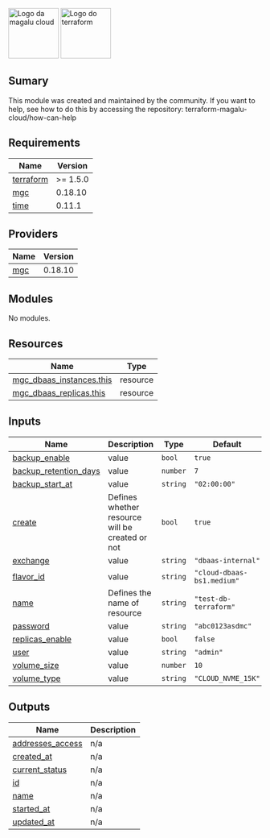 <img title="a title" alt="Logo da magalu cloud" src="./img/magalu.png" width="100" height="100">  <img title="a title" alt="Logo do terraform" src="./img/terraform.png" width="100" height="100">

## Sumary
This module was created and maintained by the community. If you want to help, see how to do this by accessing the repository:
terraform-magalu-cloud/how-can-help

## Requirements

| Name | Version |
|------|---------|
| <a name="requirement_terraform"></a> [terraform](#requirement\_terraform) | >= 1.5.0 |
| <a name="requirement_mgc"></a> [mgc](#requirement\_mgc) | 0.18.10 |
| <a name="requirement_time"></a> [time](#requirement\_time) | 0.11.1 |

## Providers

| Name | Version |
|------|---------|
| <a name="provider_mgc"></a> [mgc](#provider\_mgc) | 0.18.10 |

## Modules

No modules.

## Resources

| Name | Type |
|------|------|
| [mgc_dbaas_instances.this](https://registry.terraform.io/providers/MagaluCloud/mgc/0.18.10/docs/resources/dbaas_instances) | resource |
| [mgc_dbaas_replicas.this](https://registry.terraform.io/providers/MagaluCloud/mgc/0.18.10/docs/resources/dbaas_replicas) | resource |

## Inputs

| Name | Description | Type | Default | Required |
|------|-------------|------|---------|:--------:|
| <a name="input_backup_enable"></a> [backup\_enable](#input\_backup\_enable) | value | `bool` | `true` | no |
| <a name="input_backup_retention_days"></a> [backup\_retention\_days](#input\_backup\_retention\_days) | value | `number` | `7` | no |
| <a name="input_backup_start_at"></a> [backup\_start\_at](#input\_backup\_start\_at) | value | `string` | `"02:00:00"` | no |
| <a name="input_create"></a> [create](#input\_create) | Defines whether resource will be created or not | `bool` | `true` | no |
| <a name="input_exchange"></a> [exchange](#input\_exchange) | value | `string` | `"dbaas-internal"` | no |
| <a name="input_flavor_id"></a> [flavor\_id](#input\_flavor\_id) | value | `string` | `"cloud-dbaas-bs1.medium"` | no |
| <a name="input_name"></a> [name](#input\_name) | Defines the name of resource | `string` | `"test-db-terraform"` | no |
| <a name="input_password"></a> [password](#input\_password) | value | `string` | `"abc0123asdmc"` | no |
| <a name="input_replicas_enable"></a> [replicas\_enable](#input\_replicas\_enable) | value | `bool` | `false` | no |
| <a name="input_user"></a> [user](#input\_user) | value | `string` | `"admin"` | no |
| <a name="input_volume_size"></a> [volume\_size](#input\_volume\_size) | value | `number` | `10` | no |
| <a name="input_volume_type"></a> [volume\_type](#input\_volume\_type) | value | `string` | `"CLOUD_NVME_15K"` | no |

## Outputs

| Name | Description |
|------|-------------|
| <a name="output_addresses_access"></a> [addresses\_access](#output\_addresses\_access) | n/a |
| <a name="output_created_at"></a> [created\_at](#output\_created\_at) | n/a |
| <a name="output_current_status"></a> [current\_status](#output\_current\_status) | n/a |
| <a name="output_id"></a> [id](#output\_id) | n/a |
| <a name="output_name"></a> [name](#output\_name) | n/a |
| <a name="output_started_at"></a> [started\_at](#output\_started\_at) | n/a |
| <a name="output_updated_at"></a> [updated\_at](#output\_updated\_at) | n/a |